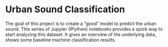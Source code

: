 # Urban Sound Classification 

The goal of this project is to create a “good” model to predict the urban sound. This series of Jupyter (IPython) notebooks provides a quick way to start analyzing this dataset. It gives an overview of the underlying data, shows some baseline machine classification results.

